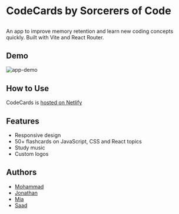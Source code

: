 # CodeCards by Sorcerers of Code

## 

An app to improve memory retention and learn new coding concepts quickly. Built with Vite and React Router. 

## Demo

![app-demo](./planning/sorcerers-of-code-demo.gif)

## How to Use

CodeCards is [hosted on Netlify](https://sorcerers-of-code-mz.netlify.app/)

## Features

- Responsive design
- 50+ flashcards on JavaScript, CSS and React topics
- Study music
- Custom logos

## Authors

- [Mohammad](https://www.github.com/mz0121coder)
- [Jonathan](https://github.com/Grego12098)
- [Mia](https://github.com/Miadowne)
- [Saad](https://github.com/saadash1268)

